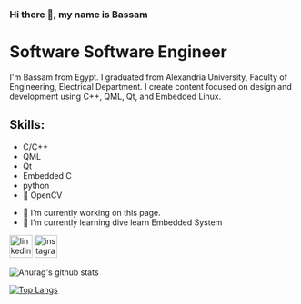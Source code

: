 ### Hi there 👋, my name is Bassam
# Software Software Engineer


I'm Bassam from Egypt. I graduated from Alexandria University, Faculty of Engineering, Electrical Department. I create content focused on design and development using C++, QML, Qt, and Embedded Linux.

## Skills: 
* C/C++
* QML
* Qt
* Embedded C
* python
* 📸 OpenCV
 

- 🔭 I’m currently working on this page. 
- 🌱 I’m currently learning dive learn Embedded System 


[<img src='https://cdn.jsdelivr.net/npm/simple-icons@3.0.1/icons/linkedin.svg' alt='linkedin' height='40'>](https://www.linkedin.com/in/bassam-khamis/)  [<img src='https://cdn.jsdelivr.net/npm/simple-icons@3.0.1/icons/instagram.svg' alt='instagram' height='40'>](https://www.instagram.com/bas.khmys/)  



![Anurag's github stats](https://github-readme-stats.vercel.app/api?username=bassamkhamis)

[![Top Langs](https://github-readme-stats.vercel.app/api/top-langs/?username=bassamkhamis&layout=compact)](https://github.com/anuraghazra/github-readme-stats)



